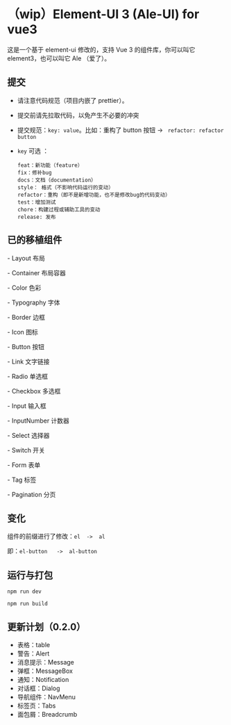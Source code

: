# （wip）Element-UI 3 (Ale-UI) for vue3
这是一个基于 element-ui 修改的，支持 Vue 3 的组件库，你可以叫它 element3，也可以叫它 Ale （爱了）。

## 提交

- 请注意代码规范（项目内嵌了 prettier）。

- 提交前请先拉取代码，以免产生不必要的冲突

- 提交规范：`key: value`。比如：重构了 button 按钮 -> ` refactor: refactor button` 

- `key` 可选 ：

  ```
  feat：新功能（feature）
  fix：修补bug
  docs：文档（documentation）
  style： 格式（不影响代码运行的变动）
  refactor：重构（即不是新增功能，也不是修改bug的代码变动）
  test：增加测试
  chore：构建过程或辅助工具的变动
  release: 发布
  ```

## 已的移植组件

\- Layout 布局

\- Container 布局容器

\- Color 色彩

\- Typography 字体

\- Border 边框

\- Icon 图标

\- Button 按钮

\- Link 文字链接

\- Radio 单选框

\- Checkbox 多选框

\- Input 输入框

\- InputNumber 计数器

\- Select 选择器

\- Switch 开关

\- Form 表单

\- Tag 标签

\- Pagination 分页

## 变化

组件的前缀进行了修改：`el  ->  al`

即：`el-button   ->  al-button`

## 运行与打包

`npm run dev`

`npm run build`

## 更新计划（0.2.0）

- 表格：table
- 警告：Alert
- 消息提示：Message
- 弹框：MessageBox
- 通知：Notification
- 对话框：Dialog
- 导航组件：NavMenu
- 标签页：Tabs
- 面包屑：Breadcrumb